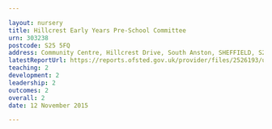 ```yaml
---

layout: nursery
title: Hillcrest Early Years Pre-School Committee
urn: 303238
postcode: S25 5FQ
address: Community Centre, Hillcrest Drive, South Anston, SHEFFIELD, S25 5FQ
latestReportUrl: https://reports.ofsted.gov.uk/provider/files/2526193/urn/303238.pdf
teaching: 2
development: 2
leadership: 2
outcomes: 2
overall: 2
date: 12 November 2015

---
```

